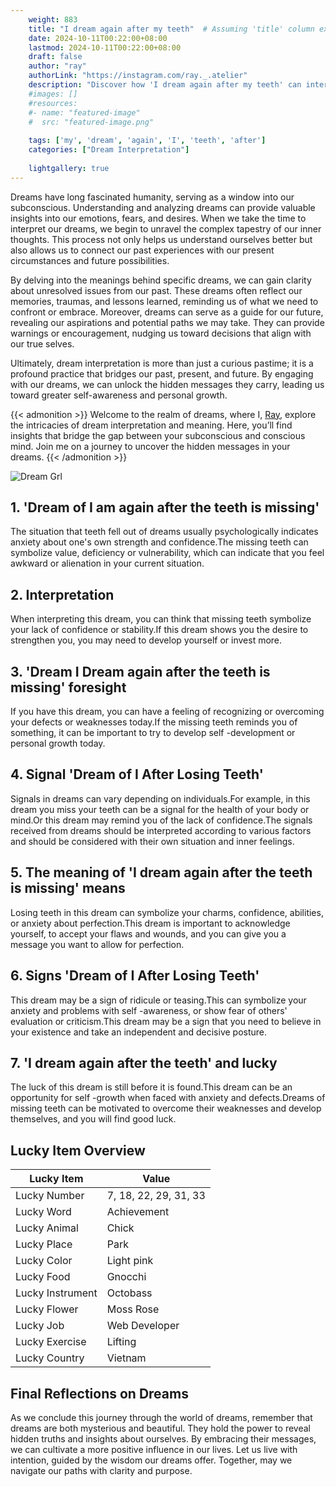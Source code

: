 ```yaml
---
    weight: 883
    title: "I dream again after my teeth"  # Assuming 'title' column exists
    date: 2024-10-11T00:22:00+08:00
    lastmod: 2024-10-11T00:22:00+08:00
    draft: false
    author: "ray"
    authorLink: "https://instagram.com/ray._.atelier"
    description: "Discover how 'I dream again after my teeth' can interpret your future and uncover its significant meanings in your life."
    #images: []
    #resources:
    #- name: "featured-image"
    #  src: "featured-image.png"
    
    tags: ['my', 'dream', 'again', 'I', 'teeth', 'after']
    categories: ["Dream Interpretation"]
    
    lightgallery: true
---
```

    
Dreams have long fascinated humanity, serving as a window into our subconscious. Understanding and analyzing dreams can provide valuable insights into our emotions, fears, and desires. When we take the time to interpret our dreams, we begin to unravel the complex tapestry of our inner thoughts. This process not only helps us understand ourselves better but also allows us to connect our past experiences with our present circumstances and future possibilities.

By delving into the meanings behind specific dreams, we can gain clarity about unresolved issues from our past. These dreams often reflect our memories, traumas, and lessons learned, reminding us of what we need to confront or embrace. Moreover, dreams can serve as a guide for our future, revealing our aspirations and potential paths we may take. They can provide warnings or encouragement, nudging us toward decisions that align with our true selves.

Ultimately, dream interpretation is more than just a curious pastime; it is a profound practice that bridges our past, present, and future. By engaging with our dreams, we can unlock the hidden messages they carry, leading us toward greater self-awareness and personal growth.

{{< admonition >}}
Welcome to the realm of dreams, where I, [Ray](https://instagram.com/ray._.atelier), explore the intricacies of dream interpretation and meaning. Here, you’ll find insights that bridge the gap between your subconscious and conscious mind. Join me on a journey to uncover the hidden messages in your dreams.
{{< /admonition >}}

![Dream Grl](https://cdn.pixabay.com/photo/2017/11/02/03/35/gothic-2910057_1280.jpg "Dream Grl")

## 1. 'Dream of I am again after the teeth is missing'
The situation that teeth fell out of dreams usually psychologically indicates anxiety about one's own strength and confidence.The missing teeth can symbolize value, deficiency or vulnerability, which can indicate that you feel awkward or alienation in your current situation.

## 2. Interpretation
When interpreting this dream, you can think that missing teeth symbolize your lack of confidence or stability.If this dream shows you the desire to strengthen you, you may need to develop yourself or invest more.

## 3. 'Dream I Dream again after the teeth is missing' foresight
If you have this dream, you can have a feeling of recognizing or overcoming your defects or weaknesses today.If the missing teeth reminds you of something, it can be important to try to develop self -development or personal growth today.

## 4. Signal 'Dream of I After Losing Teeth'
Signals in dreams can vary depending on individuals.For example, in this dream you miss your teeth can be a signal for the health of your body or mind.Or this dream may remind you of the lack of confidence.The signals received from dreams should be interpreted according to various factors and should be considered with their own situation and inner feelings.

## 5. The meaning of 'I dream again after the teeth is missing' means
Losing teeth in this dream can symbolize your charms, confidence, abilities, or anxiety about perfection.This dream is important to acknowledge yourself, to accept your flaws and wounds, and you can give you a message you want to allow for perfection.

## 6. Signs 'Dream of I After Losing Teeth'
This dream may be a sign of ridicule or teasing.This can symbolize your anxiety and problems with self -awareness, or show fear of others' evaluation or criticism.This dream may be a sign that you need to believe in your existence and take an independent and decisive posture.

## 7. 'I dream again after the teeth' and lucky
The luck of this dream is still before it is found.This dream can be an opportunity for self -growth when faced with anxiety and defects.Dreams of missing teeth can be motivated to overcome their weaknesses and develop themselves, and you will find good luck.

## Lucky Item Overview
| Lucky Item          | Value              |
|---------------|--------------------|
| Lucky Number        | 7, 18, 22, 29, 31, 33  |
| Lucky Word          | Achievement |
| Lucky Animal        | Chick |
| Lucky Place         | Park     |
| Lucky Color         | Light pink     |
| Lucky Food          | Gnocchi      |
| Lucky Instrument    | Octobass |
| Lucky Flower        | Moss Rose    |
| Lucky Job           | Web Developer       |
| Lucky Exercise      | Lifting  |
| Lucky Country       | Vietnam    |


##  Final Reflections on Dreams

As we conclude this journey through the world of dreams, remember that dreams are both mysterious and beautiful. They hold the power to reveal hidden truths and insights about ourselves. By embracing their messages, we can cultivate a more positive influence in our lives. Let us live with intention, guided by the wisdom our dreams offer. Together, may we navigate our paths with clarity and purpose.
